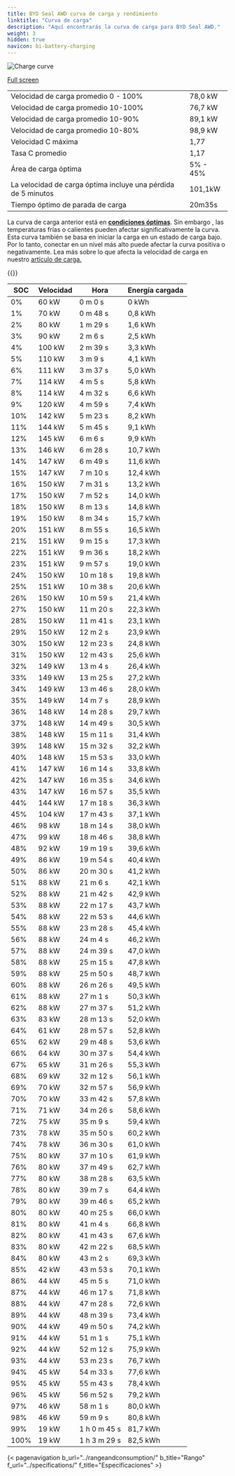 ```yaml
---
title: BYD Seal AWD curva de carga y rendimiento
linktitle: "Curva de carga"
description: "Aquí encontrarás la curva de carga para BYD Seal AWD."
weight: 3
hidden: true
navicon: bi-battery-charging
---
```

<!-- markdownlint-disable MD033 -->
<img src="/images/models/byd/seal/seal_awd/chargingcurve.svg" alt="Charge curve" class="img-fluid">

[Full screen](/images/models/byd/seal/seal_awd/chargingcurve.svg)


<table class="table table-striped border">
<tbody>
<tr>
<td>Velocidad de carga promedio 0 - 100%</td><td>78,0 kW</td>
</tr>
<tr>
<td>Velocidad de carga promedio 10-100%</td><td>76,7 kW</td>
</tr>
<tr>
<td>Velocidad de carga promedio 10-90%</td><td>89,1 kW</td>
</tr>
<tr>
<td>Velocidad de carga promedio 10-80%</td><td>98,9 kW</td>
</tr>
<tr>
<td>Velocidad C máxima</td><td>1,77</td>
</tr>
<tr>
<td>Tasa C promedio</td><td>1,17</td>
</tr>
<tr>
<td>Área de carga óptima</td><td>5% - 45%</td>
</tr>
<tr>
<td>La velocidad de carga óptima incluye una pérdida de 5 minutos</td><td>101,1kW</td>
</tr>
<tr>
<td>Tiempo óptimo de parada de carga</td><td>20m35s</td>
</tr>
</tbody>
</table>


La curva de carga anterior está en **[condiciones óptimas](../../../../../technology/battery/charging/#temperatura)**. Sin embargo , las temperaturas frías o calientes pueden afectar significativamente la curva. Esta curva también se basa en iniciar la carga en un estado de carga bajo. Por lo tanto, conectar en un nivel más alto puede afectar la curva positiva o negativamente. Lea más sobre lo que afecta la velocidad de carga en nuestro [artículo de carga.](../../../../../technology/battery/charging/)


{{<evkxdisplayaddarticle />}}
<table class="table table-striped border">
<thead>
<tr><th>SOC</th><th>Velocidad</th><th>Hora</th><th>Energía cargada</th></tr>
</thead>
<tbody>
<tr>
<td>0%</td><td>60 kW</td><td> 0 m 0 s </td><td>0 kWh </td>
</tr>
<tr>
<td>1%</td><td>70 kW</td><td> 0 m 48 s </td><td>0,8 kWh </td>
</tr>
<tr>
<td>2%</td><td>80 kW</td><td> 1 m 29 s </td><td>1,6 kWh </td>
</tr>
<tr>
<td>3%</td><td>90 kW</td><td> 2 m 6 s </td><td>2,5 kWh </td>
</tr>
<tr>
<td>4%</td><td>100 kW</td><td> 2 m 39 s </td><td>3,3 kWh </td>
</tr>
<tr>
<td>5%</td><td>110 kW</td><td> 3 m 9 s </td><td>4,1 kWh </td>
</tr>
<tr>
<td>6%</td><td>111 kW</td><td> 3 m 37 s </td><td>5,0 kWh </td>
</tr>
<tr>
<td>7%</td><td>114 kW</td><td> 4 m 5 s </td><td>5,8 kWh </td>
</tr>
<tr>
<td>8%</td><td>114 kW</td><td> 4 m 32 s </td><td>6,6 kWh </td>
</tr>
<tr>
<td>9%</td><td>120 kW</td><td> 4 m 59 s </td><td>7,4 kWh </td>
</tr>
<tr>
<td>10%</td><td>142 kW</td><td> 5 m 23 s </td><td>8,2 kWh </td>
</tr>
<tr>
<td>11%</td><td>144 kW</td><td> 5 m 45 s </td><td>9,1 kWh </td>
</tr>
<tr>
<td>12%</td><td>145 kW</td><td> 6 m 6 s </td><td>9,9 kWh </td>
</tr>
<tr>
<td>13%</td><td>146 kW</td><td> 6 m 28 s </td><td>10,7 kWh </td>
</tr>
<tr>
<td>14%</td><td>147 kW</td><td> 6 m 49 s </td><td>11,6 kWh </td>
</tr>
<tr>
<td>15%</td><td>147 kW</td><td> 7 m 10 s </td><td>12,4 kWh </td>
</tr>
<tr>
<td>16%</td><td>150 kW</td><td> 7 m 31 s </td><td>13,2 kWh </td>
</tr>
<tr>
<td>17%</td><td>150 kW</td><td> 7 m 52 s </td><td>14,0 kWh </td>
</tr>
<tr>
<td>18%</td><td>150 kW</td><td> 8 m 13 s </td><td>14,8 kWh </td>
</tr>
<tr>
<td>19%</td><td>150 kW</td><td> 8 m 34 s </td><td>15,7 kWh </td>
</tr>
<tr>
<td>20%</td><td>151 kW</td><td> 8 m 55 s </td><td>16,5 kWh </td>
</tr>
<tr>
<td>21%</td><td>151 kW</td><td> 9 m 15 s </td><td>17,3 kWh </td>
</tr>
<tr>
<td>22%</td><td>151 kW</td><td> 9 m 36 s </td><td>18,2 kWh </td>
</tr>
<tr>
<td>23%</td><td>151 kW</td><td> 9 m 57 s </td><td>19,0 kWh </td>
</tr>
<tr>
<td>24%</td><td>150 kW</td><td> 10 m 18 s </td><td>19,8 kWh </td>
</tr>
<tr>
<td>25%</td><td>151 kW</td><td> 10 m 38 s </td><td>20,6 kWh </td>
</tr>
<tr>
<td>26%</td><td>150 kW</td><td> 10 m 59 s </td><td>21,4 kWh </td>
</tr>
<tr>
<td>27%</td><td>150 kW</td><td> 11 m 20 s </td><td>22,3 kWh </td>
</tr>
<tr>
<td>28%</td><td>150 kW</td><td> 11 m 41 s </td><td>23,1 kWh </td>
</tr>
<tr>
<td>29%</td><td>150 kW</td><td> 12 m 2 s </td><td>23,9 kWh </td>
</tr>
<tr>
<td>30%</td><td>150 kW</td><td> 12 m 23 s </td><td>24,8 kWh </td>
</tr>
<tr>
<td>31%</td><td>150 kW</td><td> 12 m 43 s </td><td>25,6 kWh </td>
</tr>
<tr>
<td>32%</td><td>149 kW</td><td> 13 m 4 s </td><td>26,4 kWh </td>
</tr>
<tr>
<td>33%</td><td>149 kW</td><td> 13 m 25 s </td><td>27,2 kWh </td>
</tr>
<tr>
<td>34%</td><td>149 kW</td><td> 13 m 46 s </td><td>28,0 kWh </td>
</tr>
<tr>
<td>35%</td><td>149 kW</td><td> 14 m 7 s </td><td>28,9 kWh </td>
</tr>
<tr>
<td>36%</td><td>148 kW</td><td> 14 m 28 s </td><td>29,7 kWh </td>
</tr>
<tr>
<td>37%</td><td>148 kW</td><td> 14 m 49 s </td><td>30,5 kWh </td>
</tr>
<tr>
<td>38%</td><td>148 kW</td><td> 15 m 11 s </td><td>31,4 kWh </td>
</tr>
<tr>
<td>39%</td><td>148 kW</td><td> 15 m 32 s </td><td>32,2 kWh </td>
</tr>
<tr>
<td>40%</td><td>148 kW</td><td> 15 m 53 s </td><td>33,0 kWh </td>
</tr>
<tr>
<td>41%</td><td>147 kW</td><td> 16 m 14 s </td><td>33,8 kWh </td>
</tr>
<tr>
<td>42%</td><td>147 kW</td><td> 16 m 35 s </td><td>34,6 kWh </td>
</tr>
<tr>
<td>43%</td><td>147 kW</td><td> 16 m 57 s </td><td>35,5 kWh </td>
</tr>
<tr>
<td>44%</td><td>144 kW</td><td> 17 m 18 s </td><td>36,3 kWh </td>
</tr>
<tr>
<td>45%</td><td>104 kW</td><td> 17 m 43 s </td><td>37,1 kWh </td>
</tr>
<tr>
<td>46%</td><td>98 kW</td><td> 18 m 14 s </td><td>38,0 kWh </td>
</tr>
<tr>
<td>47%</td><td>99 kW</td><td> 18 m 46 s </td><td>38,8 kWh </td>
</tr>
<tr>
<td>48%</td><td>92 kW</td><td> 19 m 19 s </td><td>39,6 kWh </td>
</tr>
<tr>
<td>49%</td><td>86 kW</td><td> 19 m 54 s </td><td>40,4 kWh </td>
</tr>
<tr>
<td>50%</td><td>86 kW</td><td> 20 m 30 s </td><td>41,2 kWh </td>
</tr>
<tr>
<td>51%</td><td>88 kW</td><td> 21 m 6 s </td><td>42,1 kWh </td>
</tr>
<tr>
<td>52%</td><td>88 kW</td><td> 21 m 42 s </td><td>42,9 kWh </td>
</tr>
<tr>
<td>53%</td><td>88 kW</td><td> 22 m 17 s </td><td>43,7 kWh </td>
</tr>
<tr>
<td>54%</td><td>88 kW</td><td> 22 m 53 s </td><td>44,6 kWh </td>
</tr>
<tr>
<td>55%</td><td>88 kW</td><td> 23 m 28 s </td><td>45,4 kWh </td>
</tr>
<tr>
<td>56%</td><td>88 kW</td><td> 24 m 4 s </td><td>46,2 kWh </td>
</tr>
<tr>
<td>57%</td><td>88 kW</td><td> 24 m 39 s </td><td>47,0 kWh </td>
</tr>
<tr>
<td>58%</td><td>88 kW</td><td> 25 m 15 s </td><td>47,8 kWh </td>
</tr>
<tr>
<td>59%</td><td>88 kW</td><td> 25 m 50 s </td><td>48,7 kWh </td>
</tr>
<tr>
<td>60%</td><td>88 kW</td><td> 26 m 26 s </td><td>49,5 kWh </td>
</tr>
<tr>
<td>61%</td><td>88 kW</td><td> 27 m 1 s </td><td>50,3 kWh </td>
</tr>
<tr>
<td>62%</td><td>88 kW</td><td> 27 m 37 s </td><td>51,2 kWh </td>
</tr>
<tr>
<td>63%</td><td>83 kW</td><td> 28 m 13 s </td><td>52,0 kWh </td>
</tr>
<tr>
<td>64%</td><td>61 kW</td><td> 28 m 57 s </td><td>52,8 kWh </td>
</tr>
<tr>
<td>65%</td><td>62 kW</td><td> 29 m 48 s </td><td>53,6 kWh </td>
</tr>
<tr>
<td>66%</td><td>64 kW</td><td> 30 m 37 s </td><td>54,4 kWh </td>
</tr>
<tr>
<td>67%</td><td>65 kW</td><td> 31 m 26 s </td><td>55,3 kWh </td>
</tr>
<tr>
<td>68%</td><td>69 kW</td><td> 32 m 12 s </td><td>56,1 kWh </td>
</tr>
<tr>
<td>69%</td><td>70 kW</td><td> 32 m 57 s </td><td>56,9 kWh </td>
</tr>
<tr>
<td>70%</td><td>70 kW</td><td> 33 m 42 s </td><td>57,8 kWh </td>
</tr>
<tr>
<td>71%</td><td>71 kW</td><td> 34 m 26 s </td><td>58,6 kWh </td>
</tr>
<tr>
<td>72%</td><td>75 kW</td><td> 35 m 9 s </td><td>59,4 kWh </td>
</tr>
<tr>
<td>73%</td><td>78 kW</td><td> 35 m 50 s </td><td>60,2 kWh </td>
</tr>
<tr>
<td>74%</td><td>78 kW</td><td> 36 m 30 s </td><td>61,0 kWh </td>
</tr>
<tr>
<td>75%</td><td>80 kW</td><td> 37 m 10 s </td><td>61,9 kWh </td>
</tr>
<tr>
<td>76%</td><td>80 kW</td><td> 37 m 49 s </td><td>62,7 kWh </td>
</tr>
<tr>
<td>77%</td><td>80 kW</td><td> 38 m 28 s </td><td>63,5 kWh </td>
</tr>
<tr>
<td>78%</td><td>80 kW</td><td> 39 m 7 s </td><td>64,4 kWh </td>
</tr>
<tr>
<td>79%</td><td>80 kW</td><td> 39 m 46 s </td><td>65,2 kWh </td>
</tr>
<tr>
<td>80%</td><td>80 kW</td><td> 40 m 25 s </td><td>66,0 kWh </td>
</tr>
<tr>
<td>81%</td><td>80 kW</td><td> 41 m 4 s </td><td>66,8 kWh </td>
</tr>
<tr>
<td>82%</td><td>80 kW</td><td> 41 m 43 s </td><td>67,6 kWh </td>
</tr>
<tr>
<td>83%</td><td>80 kW</td><td> 42 m 22 s </td><td>68,5 kWh </td>
</tr>
<tr>
<td>84%</td><td>80 kW</td><td> 43 m 2 s </td><td>69,3 kWh </td>
</tr>
<tr>
<td>85%</td><td>42 kW</td><td> 43 m 53 s </td><td>70,1 kWh </td>
</tr>
<tr>
<td>86%</td><td>44 kW</td><td> 45 m 5 s </td><td>71,0 kWh </td>
</tr>
<tr>
<td>87%</td><td>44 kW</td><td> 46 m 17 s </td><td>71,8 kWh </td>
</tr>
<tr>
<td>88%</td><td>44 kW</td><td> 47 m 28 s </td><td>72,6 kWh </td>
</tr>
<tr>
<td>89%</td><td>44 kW</td><td> 48 m 39 s </td><td>73,4 kWh </td>
</tr>
<tr>
<td>90%</td><td>44 kW</td><td> 49 m 50 s </td><td>74,2 kWh </td>
</tr>
<tr>
<td>91%</td><td>44 kW</td><td> 51 m 1 s </td><td>75,1 kWh </td>
</tr>
<tr>
<td>92%</td><td>44 kW</td><td> 52 m 12 s </td><td>75,9 kWh </td>
</tr>
<tr>
<td>93%</td><td>44 kW</td><td> 53 m 23 s </td><td>76,7 kWh </td>
</tr>
<tr>
<td>94%</td><td>45 kW</td><td> 54 m 33 s </td><td>77,6 kWh </td>
</tr>
<tr>
<td>95%</td><td>45 kW</td><td> 55 m 43 s </td><td>78,4 kWh </td>
</tr>
<tr>
<td>96%</td><td>45 kW</td><td> 56 m 52 s </td><td>79,2 kWh </td>
</tr>
<tr>
<td>97%</td><td>46 kW</td><td> 58 m 1 s </td><td>80,0 kWh </td>
</tr>
<tr>
<td>98%</td><td>46 kW</td><td> 59 m 9 s </td><td>80,8 kWh </td>
</tr>
<tr>
<td>99%</td><td>19 kW</td><td>1 h 0 m 45 s </td><td>81,7 kWh </td>
</tr>
<tr>
<td>100%</td><td>19 kW</td><td>1 h 3 m 29 s </td><td>82,5 kWh </td>
</tr>
</tbody>
</table>


{< pagenavigation b_url="../rangeandconsumption/" b_title="Rango" f_url="../specifications/" f_title="Especificaciones" >}
